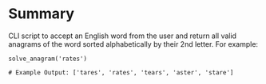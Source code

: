 # Summary 

CLI script to accept an English word from the user and return all valid anagrams of the word sorted alphabetically by their 2nd letter.
For example:

```
solve_anagram('rates')

# Example Output: ['tares', 'rates', 'tears', 'aster', 'stare']
```